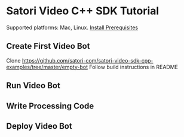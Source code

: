 # Satori Video C++ SDK Tutorial

Supported platforms: Mac, Linux. [Install Prerequisites](docs/prerequisites.md)

## Create First Video Bot

Clone https://github.com/satori-com/satori-video-sdk-cpp-examples/tree/master/empty-bot
Follow build instructions in README

## Run Video Bot

## Write Processing Code

## Deploy Video Bot
